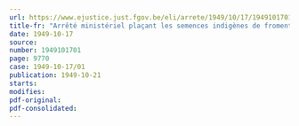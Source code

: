 ```yaml
---
url: https://www.ejustice.just.fgov.be/eli/arrete/1949/10/17/1949101701/justel
title-fr: "Arrêté ministériel plaçant les semences indigènes de froment sous le régime du prix normal"
date: 1949-10-17
source:
number: 1949101701
page: 9770
case: 1949-10-17/01
publication: 1949-10-21
starts:
modifies:
pdf-original:
pdf-consolidated:
---
```


